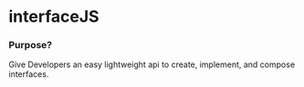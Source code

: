 # interfaceJS 

### Purpose?
Give Developers an easy lightweight api to create, implement, and compose interfaces.